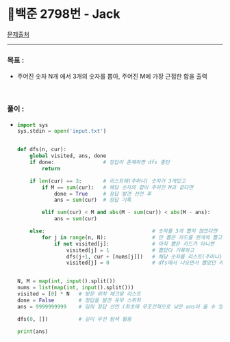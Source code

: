 # 🤔백준 2798번 - Jack

[문제출처](https://www.acmicpc.net/problem/2798)

___



### 목표 :

- 주어진 숫자 N개 에서 3개의 숫자를 뽑아, 주어진 M에 가장 근접한 합을 출력

<br>

### 풀이 :

- ```python
  import sys
  sys.stdin = open('input.txt')
  
  
  def dfs(n, cur):
      global visited, ans, done
      if done:                # 정답이 존재하면 dfs 중단
          return
  
      if len(cur) == 3:       # 리스트에(주머니) 숫자가 3개있고
          if M == sum(cur):   # 해당 숫자의 합이 주어진 M과 같다면
              done = True     # 정답 발견 선언 후
              ans = sum(cur)  # 정답 기록
  
          elif sum(cur) < M and abs(M - sum(cur)) < abs(M - ans):     # 숫자의 합이 M보다 작고 기록된 ans보다 M에 근접하면
              ans = sum(cur)                                          # ans 최신화
  
      else:                                   # 숫자를 3개 뽑지 않았다면
          for j in range(n, N):               # 안 뽑은 카드를 한개씩 뽑고
              if not visited[j]:              # 아직 뽑은 카드가 아니면
                  visited[j] = 1              # 뽑았다 기록하고
                  dfs(j+1, cur + [nums[j]])   # 해당 숫자를 리스트(주머니)에 넣고 다른 숫자 뽑으러 dfs이동
                  visited[j] = 0              # dfs에서 나오면서 뽑았던 카드를 리스트(주머니)에서 꺼내었기 떄문에, 뽑았다는 기록에서 제거
  
  
  N, M = map(int, input().split())
  nums = list(map(int, input().split()))
  visited = [0] * N   # 방문 위치 체크용 리스트
  done = False        # 정답을 발견 유무 스위치
  ans = 9999999999    # 임의 정답 선언 (최초에 무조건적으로 낮은 ans이 올 수 있게 설정)
  
  dfs(0, [])          # 깊이 우선 탐색 활용
  
  print(ans)
  ```